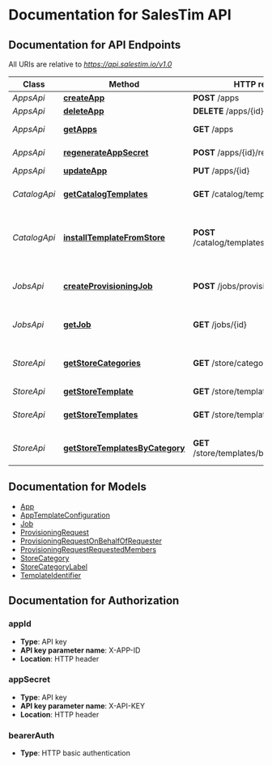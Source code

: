 # Documentation for SalesTim API

<a name="documentation-for-api-endpoints"></a>
## Documentation for API Endpoints

All URIs are relative to *https://api.salestim.io/v1.0*

Class | Method | HTTP request | Description
------------ | ------------- | ------------- | -------------
*AppsApi* | [**createApp**](Apis/AppsApi.md#createapp) | **POST** /apps | Create a virtual app
*AppsApi* | [**deleteApp**](Apis/AppsApi.md#deleteapp) | **DELETE** /apps/{id} | Delete a virtual app
*AppsApi* | [**getApps**](Apis/AppsApi.md#getapps) | **GET** /apps | Get all virtual apps in a tenant
*AppsApi* | [**regenerateAppSecret**](Apis/AppsApi.md#regenerateappsecret) | **POST** /apps/{id}/regenerateSecret | Regenerate a virtual app secret
*AppsApi* | [**updateApp**](Apis/AppsApi.md#updateapp) | **PUT** /apps/{id} | Update a virtual app
*CatalogApi* | [**getCatalogTemplates**](Apis/CatalogApi.md#getcatalogtemplates) | **GET** /catalog/templates | Get all templates from your corporate catalog
*CatalogApi* | [**installTemplateFromStore**](Apis/CatalogApi.md#installtemplatefromstore) | **POST** /catalog/templates/installFromStore | Install a template from the public template store to your corporate catalog
*JobsApi* | [**createProvisioningJob**](Apis/JobsApi.md#createprovisioningjob) | **POST** /jobs/provisioning | Create a new provisioning job by sending a ProvisioningRequest
*JobsApi* | [**getJob**](Apis/JobsApi.md#getjob) | **GET** /jobs/{id} | Get detailed information about a job (Status, logs...)
*StoreApi* | [**getStoreCategories**](Apis/StoreApi.md#getstorecategories) | **GET** /store/categories | Get all store categories from the public template store
*StoreApi* | [**getStoreTemplate**](Apis/StoreApi.md#getstoretemplate) | **GET** /store/templates/{id} | Get a store template
*StoreApi* | [**getStoreTemplates**](Apis/StoreApi.md#getstoretemplates) | **GET** /store/templates | Get all templates from the public template store
*StoreApi* | [**getStoreTemplatesByCategory**](Apis/StoreApi.md#getstoretemplatesbycategory) | **GET** /store/templates/byCategory/{id} | Get store template from a specific category


<a name="documentation-for-models"></a>
## Documentation for Models

 - [App](.//Models/App.md)
 - [AppTemplateConfiguration](.//Models/AppTemplateConfiguration.md)
 - [Job](.//Models/Job.md)
 - [ProvisioningRequest](.//Models/ProvisioningRequest.md)
 - [ProvisioningRequestOnBehalfOfRequester](.//Models/ProvisioningRequestOnBehalfOfRequester.md)
 - [ProvisioningRequestRequestedMembers](.//Models/ProvisioningRequestRequestedMembers.md)
 - [StoreCategory](.//Models/StoreCategory.md)
 - [StoreCategoryLabel](.//Models/StoreCategoryLabel.md)
 - [TemplateIdentifier](.//Models/TemplateIdentifier.md)


<a name="documentation-for-authorization"></a>
## Documentation for Authorization

<a name="appId"></a>
### appId

- **Type**: API key
- **API key parameter name**: X-APP-ID
- **Location**: HTTP header

<a name="appSecret"></a>
### appSecret

- **Type**: API key
- **API key parameter name**: X-API-KEY
- **Location**: HTTP header

<a name="bearerAuth"></a>
### bearerAuth

- **Type**: HTTP basic authentication

